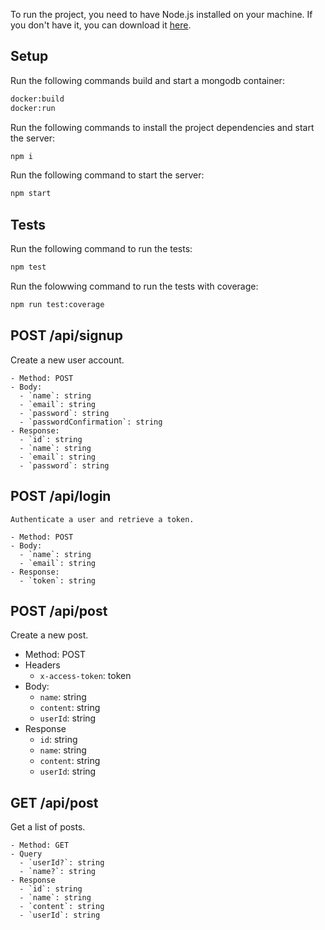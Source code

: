 To run the project, you need to have Node.js installed on your machine. If you don't have it, you can download it [here](https://nodejs.org/).

## Setup

Run the following commands build and start a mongodb container:
```bash
docker:build
docker:run
```

Run the following commands to install the project dependencies and start the server:
```bash
npm i
```

Run the following command to start the server:
```bash
npm start
```

## Tests
Run the following command to run the tests:
```bash
npm test
```

Run the folowwing command to run the tests with coverage:
```bash
npm run test:coverage
```

## POST /api/signup
  Create a new user account.

    - Method: POST
    - Body:
      - `name`: string
      - `email`: string
      - `password`: string
      - `passwordConfirmation`: string
    - Response:
      - `id`: string
      - `name`: string
      - `email`: string
      - `password`: string

## POST /api/login
    Authenticate a user and retrieve a token.

    - Method: POST
    - Body:
      - `name`: string
      - `email`: string
    - Response:
      - `token`: string

## POST /api/post

Create a new post.

  - Method: POST
  - Headers
    - `x-access-token`: token
  - Body:
    - `name`: string
    - `content`: string
    - `userId`: string
  - Response
    - `id`: string
    - `name`: string
    - `content`: string
    - `userId`: string

## GET /api/post
Get a list of posts.

    - Method: GET
    - Query
      - `userId?`: string
      - `name?`: string
    - Response
      - `id`: string
      - `name`: string
      - `content`: string
      - `userId`: string